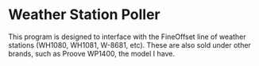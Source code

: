 Weather Station Poller
======================

This program is designed to interface with the FineOffset line of weather stations (WH1080, WH1081, W-8681, etc). These are also sold under other brands, such as Proove WP1400, the model I have.


